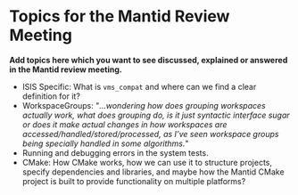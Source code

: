 # Topics for the Mantid Review Meeting

**Add topics here which you want to see discussed, explained or answered in the Mantid review meeting.**

* ISIS Specific: What is `vms_compat` and where can we find a clear definition for it?
* WorkspaceGroups:  "*...wondering how does grouping workspaces actually work, what does grouping do, is it just syntactic interface sugar or does it make actual changes in how workspaces are accessed/handled/stored/processed, as I’ve seen workspace groups being specially handled in some algorithms.*"
* Running and debugging errors in the system tests.
* CMake: How CMake works, how we can use it to structure projects, specify dependencies and libraries, and maybe how the Mantid CMake project is built to provide functionality on multiple platforms?
